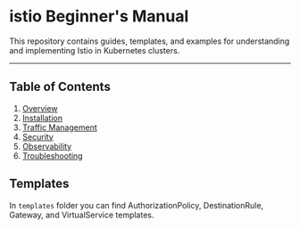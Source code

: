 # istio Beginner's Manual

This repository contains guides, templates, and examples for understanding and implementing Istio in Kubernetes clusters.

---

## Table of Contents

1. [Overview](docs/00_overview.md)
2. [Installation](docs/01_installation.md)
3. [Traffic Management](docs/02_traffic_management.md)
4. [Security](docs/03_security.md)
5. [Observability](docs/04_observability.md)
6. [Troubleshooting](docs/05_troubleshooting.md)


## Templates

In `templates` folder you can find AuthorizationPolicy, DestinationRule, Gateway, and VirtualService templates.